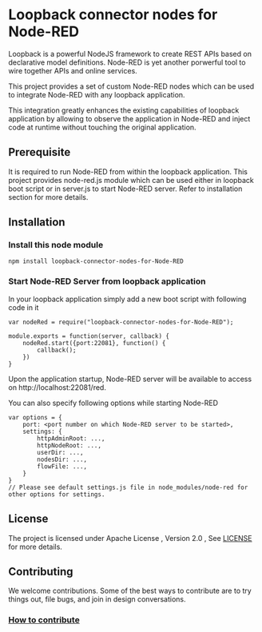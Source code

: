 # Loopback connector nodes for Node-RED

Loopback is a powerful NodeJS framework to create REST APIs based on declarative 
model definitions. Node-RED is yet another porwerful tool to wire together APIs and online services.

This project provides a set of custom Node-RED nodes which can be used to integrate 
Node-RED with any loopback application. 

This integration greatly enhances the existing capabilities of loopback application by allowing to 
observe the application in Node-RED and inject code at runtime without touching the original application.

## Prerequisite

It is required to run Node-RED from within the loopback application. This project provides 
node-red.js module which can be used either in loopback boot script or in server.js to start
Node-RED server. Refer to installation section for more details.

## Installation

### Install this node module 
```
npm install loopback-connector-nodes-for-Node-RED
```
### Start Node-RED Server from loopback application
In your loopback application simply add a new boot script with following code in it

```
var nodeRed = require("loopback-connector-nodes-for-Node-RED");

module.exports = function(server, callback) {
    nodeRed.start({port:22081}, function() {
        callback();
    })
}
```
Upon the application startup, Node-RED server will be available to access on http://localhost:22081/red. 

You can also specify following options while starting Node-RED

```
var options = {
    port: <port number on which Node-RED server to be started>,
    settings: {
        httpAdminRoot: ...,
        httpNodeRoot: ...,
        userDir: ...,
        nodesDir: ...,
        flowFile: ...,
    }
}
// Please see default settings.js file in node_modules/node-red for other options for settings.
```

## License
The project is licensed under Apache License , Version 2.0 , See [LICENSE](./LICENSE) for more details.

## Contributing
We welcome contributions. Some of the best ways to contribute are to try things out, file bugs, and join in design conversations. 

### [How to contribute](./CONTRIBUTION.md)
